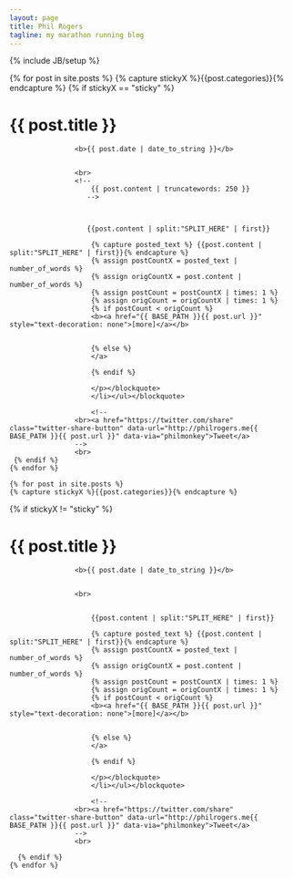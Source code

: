 ```yaml
---
layout: page
title: Phil Rogers
tagline: my marathon running blog
---
```

{% include JB/setup %}

<div class="container" id="indexpage">
	<div class="col-md-9" id="indexpage">
	{% for post in site.posts %}
    {% capture stickyX %}{{post.categories}}{% endcapture %}
    {% if stickyX == "sticky" %}
    <span><a href="{{ BASE_PATH }}{{ post.url }}"  style="text-decoration: none"><h1>{{ post.title }}</h1></a></span>
                    
					<b>{{ post.date | date_to_string }}</b>
					
					
					<br>
                    <!--
						{{ post.content | truncatewords: 250 }}
                       -->

                       
                       
                       {{post.content | split:"SPLIT_HERE" | first}}

                        {% capture posted_text %} {{post.content | split:"SPLIT_HERE" | first}}{% endcapture %}
                        {% assign postCountX = posted_text | number_of_words %}
                        {% assign origCountX = post.content | number_of_words %}
                        {% assign postCount = postCountX | times: 1 %}
                        {% assign origCount = origCountX | times: 1 %}
                        {% if postCount < origCount %}
                        <b><a href="{{ BASE_PATH }}{{ post.url }}"  style="text-decoration: none">[more]</a></b>
                      
                         
                        {% else %}
                        </a>   
                        
                        {% endif %}
      
                        </p></blockquote>
                        </li></ul></blockquote>
                        
                        <!--
					<br><a href="https://twitter.com/share" class="twitter-share-button" data-url="http://philrogers.me{{ BASE_PATH }}{{ post.url }}" data-via="philmonkey">Tweet</a>
                    -->
                    <br>
     {% endif %}               
	{% endfor %}	

    {% for post in site.posts %}
    {% capture stickyX %}{{post.categories}}{% endcapture %}
{% if stickyX != "sticky" %}
    <span><a href="{{ BASE_PATH }}{{ post.url }}"  style="text-decoration: none"><h1>{{ post.title }}</h1></a></span>
                    
					<b>{{ post.date | date_to_string }}</b>
					
					
					<br>
                
                      
                        {{post.content | split:"SPLIT_HERE" | first}}

                        {% capture posted_text %} {{post.content | split:"SPLIT_HERE" | first}}{% endcapture %}
                        {% assign postCountX = posted_text | number_of_words %}
                        {% assign origCountX = post.content | number_of_words %}
                        {% assign postCount = postCountX | times: 1 %}
                        {% assign origCount = origCountX | times: 1 %}
                        {% if postCount < origCount %}
                        <b><a href="{{ BASE_PATH }}{{ post.url }}"  style="text-decoration: none">[more]</a></b>
                      
                         
                        {% else %}
                        </a>   
                        
                        {% endif %}
                    
                        </p></blockquote>
                        </li></ul></blockquote>
                        
                        <!--
					<br><a href="https://twitter.com/share" class="twitter-share-button" data-url="http://philrogers.me{{ BASE_PATH }}{{ post.url }}" data-via="philmonkey">Tweet</a>
                    -->
                    <br>
                    
      {% endif %}
	{% endfor %}	    

</div>
<div class="col-md-3">
</div>
</div>


        